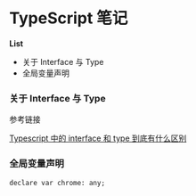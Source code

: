 # TypeScript 笔记



**List**

* 关于 Interface 与 Type
* 全局变量声明


### 关于 Interface 与 Type

参考链接

[Typescript 中的 interface 和 type 到底有什么区别](https://juejin.im/post/5c2723635188252d1d34dc7d)


### 全局变量声明

```
declare var chrome: any;
```